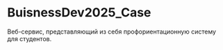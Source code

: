 # BuisnessDev2025_Case
Веб-сервис, представляющий из себя профориентационную систему для студентов.
